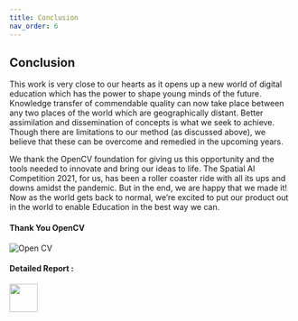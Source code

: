 ```yaml
---
title: Conclusion
nav_order: 6
---
```

## Conclusion

This work is very close to our hearts as it opens up a new world of digital education which has the power to shape young minds of the future. Knowledge transfer of commendable quality can now take place between any two places of the world which are geographically distant. Better assimilation and dissemination of concepts is what we seek to achieve. Though there are limitations to our method (as discussed above), we believe that these can be overcome and remedied in the upcoming years.

We thank the OpenCV foundation for giving us this opportunity and the tools needed to innovate and bring our ideas to life. The Spatial AI Competition 2021, for us, has been a roller coaster ride with all its ups and downs amidst the pandemic. But in the end, we are happy that we made it! Now as the world gets back to normal, we’re excited to put our product out in the world to enable Education in the best way we can.

#### Thank You OpenCV
![Open CV](assets/opencv.gif)


#### Detailed Report :


<a href="{{ '/assets/report.pdf' | relative_url }}" target="_blank">
    <img width="50" height="50" src="{{ '/assets/pdf_icon.svg' | relative_url }}">
</a>